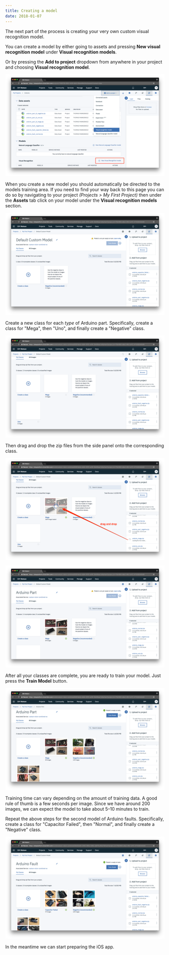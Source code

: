 ```yaml
---
title: Creating a model
date: 2018-01-07
---
```

The next part of the process is creating your very own custom visual recognition model.

You can create a model by either going to assets and pressing **New visual recognition model** under **Visual recognition models**.

Or by pressing the **Add to project** dropdown from anywhere in your project and choosing **Visual recognition model**.

![](assets/data_assets_add_model.png)

When you create a new model you should automatically be directed to the models training area.  If you need to find your way back to this page you can do so by navigating to your project *(Projects > My First Project)* then under the **Assets** tab click on your model under the **Visual recognition models** section.

![](assets/add_assets_screen.png)

Create a new class for each *type* of Arduino part. Specifically, create a class for "Mega", then "Uno", and finally create a "Negative" class.

![](assets/add_assets_screen_empty_classes.png)

Then drag and drop the zip files from the side panel onto the corresponding class.

![](assets/add_images_to_class.png)

![](assets/images_added_to_class.png)

After all your classes are complete, you are ready to train your model. Just press the **Train Model** button.

![](assets/train_model_part.png)

Training time can vary depending on the amount of training data. A good rule of thumb is a few seconds per image. Since we have around 200 images, we can expect the model to take about 5–10 minutes to train.

Repeat the above steps for the second model of Arduino faults. Specifically, create a class for "Capacitor Failed", then "Normal", and finally create a "Negative" class.

![](assets/train_model_fault.png)

In the meantime we can start preparing the iOS app.
